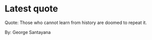 # Latest quote 

Quote: Those who cannot learn from history are doomed to repeat it. 

By: George Santayana